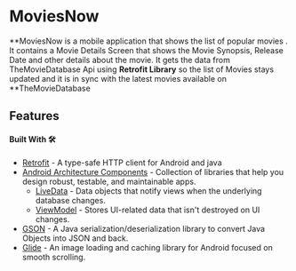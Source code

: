 # MoviesNow


**MoviesNow is a mobile application that shows the list of popular movies . It contains a Movie Details Screen that shows the Movie Synopsis, Release Date and other details about the movie. It gets the data from TheMovieDatabase Api using **Retrofit Library** so the list of Movies stays updated and it is in sync with the latest movies available on **TheMovieDatabase

## Features
#### Built With 🛠
- [Retrofit](https://square.github.io/retrofit/) - A type-safe HTTP client for Android and java
- [Android Architecture Components](https://developer.android.com/topic/libraries/architecture) - Collection of libraries that help you design robust, testable, and maintainable apps.
     - [LiveData](https://developer.android.com/topic/libraries/architecture/livedata) - Data objects that notify views when the underlying database changes.
     - [ViewModel](https://developer.android.com/topic/libraries/architecture/viewmodel) - Stores UI-related data that isn't destroyed on UI changes.
- [GSON](https://github.com/google/gson) - A Java serialization/deserialization library to convert Java Objects into JSON and back.
- [Glide](https://github.com/bumptech/glide) - An image loading and caching library for Android focused on smooth scrolling.
